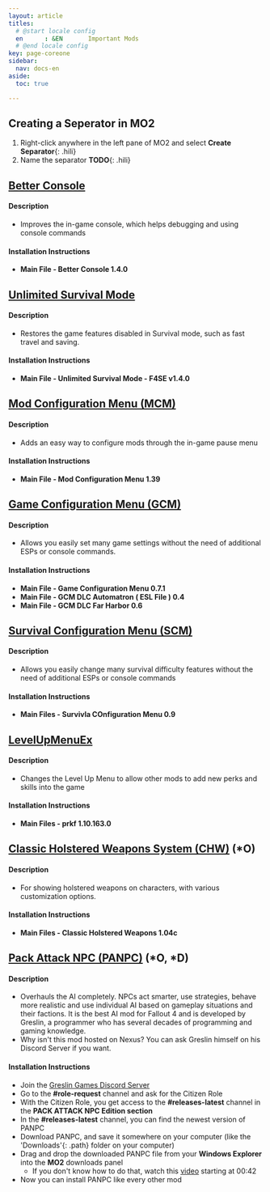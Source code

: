 ```yaml
---
layout: article
titles:
  # @start locale config
  en      : &EN       Important Mods
  # @end locale config
key: page-coreone
sidebar:
  nav: docs-en
aside:
  toc: true

---
```



## Creating a Seperator in MO2
1. Right-click anywhere in the left pane of MO2 and select **Create Separator**{: .hili}
2. Name the separator **TODO**{: .hili}

## [Better Console](https://www.nexusmods.com/fallout4/mods/26582)

#### Description
* Improves the in-game console, which helps debugging and using console commands

#### Installation Instructions
* **Main File - Better Console 1.4.0**

## [Unlimited Survival Mode](https://www.nexusmods.com/fallout4/mods/26163)

#### Description
* Restores the game features disabled in Survival mode, such as fast travel and saving. 

#### Installation Instructions
* **Main File - Unlimited Survival Mode - F4SE v1.4.0**


## [Mod Configuration Menu (MCM)](https://www.nexusmods.com/fallout4/mods/21497)


#### Description
* Adds an easy way to configure mods through the in-game pause menu

#### Installation Instructions
* **Main File - Mod Configuration Menu 1.39**


## [Game Configuration Menu (GCM)](https://www.nexusmods.com/fallout4/mods/37599)


#### Description
* Allows you easily set many game settings without the need of additional ESPs or console commands. 

#### Installation Instructions
* **Main File - Game Configuration Menu 0.7.1**
* **Main File - GCM DLC Automatron ( ESL File ) 0.4**
* **Main File - GCM DLC Far Harbor 0.6**


## [Survival Configuration Menu (SCM)](https://www.nexusmods.com/fallout4/mods/33759)


#### Description
* Allows you easily change many survival difficulty features without the need of additional ESPs or console commands

#### Installation Instructions
* **Main Files - Survivla COnfiguration Menu 0.9**


## [LevelUpMenuEx](https://www.nexusmods.com/fallout4/mods/28822)


#### Description
* Changes the Level Up Menu to allow other mods to add new perks and skills into the game

#### Installation Instructions
* **Main Files - prkf 1.10.163.0**


## [Classic Holstered Weapons System (CHW)](https://www.nexusmods.com/fallout4/mods/46101?tab=files) (*O)


#### Description
* For showing holstered weapons on characters, with various customization options.

#### Installation Instructions
* **Main Files - Classic Holstered Weapons 1.04c**


## [Pack Attack NPC (PANPC)](https://discord.gg/RbX5eVYEKE) (*O, *D)

#### Description
* Overhauls the AI completely. NPCs act smarter, use strategies, behave more realistic and use individual AI based on gameplay situations and their factions. It is the best AI mod for Fallout 4 and is developed by Greslin, a programmer who has several decades of programming and gaming knowledge.
* Why isn't this mod hosted on Nexus? You can ask Greslin himself on his Discord Server if you want. 

#### Installation Instructions
* Join the [Greslin Games Discord Server](https://discord.gg/RbX5eVYEKE)
* Go to the **#role-request** channel and ask for the Citizen Role
* With the Citizen Role, you get access to the **#releases-latest** channel in the **PACK ATTACK NPC Edition section**
* In the **#releases-latest** channel, you can find the newest version of PANPC
* Download PANPC, and save it somewhere on your computer (like the 'Downloads'{: .path} folder on your computer)
* Drag and drop the downloaded PANPC file from your **Windows Explorer** into the **MO2** downloads panel
  * If you don't know how to do that, watch this [video](https://youtu.be/7v0wWVuOagA 
) starting at 00:42 
* Now you can install PANPC like every other mod
